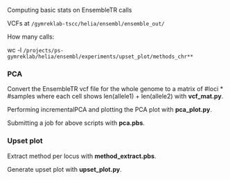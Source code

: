Computing basic stats on EnsembleTR calls

VCFs at `/gymreklab-tscc/helia/ensembl/ensemble_out/`

How many calls:

wc -l `/projects/ps-gymreklab/helia/ensembl/experiments/upset_plot/methods_chr**`



### PCA

Convert the EnsembleTR vcf file for the whole genome to a matrix of #loci * #samples where each cell shows len(allele1) + len(allele2) with **vcf_mat.py**.

Performing incrementalPCA and plotting the PCA plot with **pca_plot.py**.

Submitting a job for above scripts with **pca.pbs**.


### Upset plot

Extract method per locus with **method_extract.pbs**.

Generate upset plot with **upset_plot.py**.
